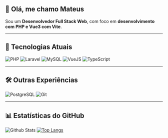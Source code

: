 ## 👋 Olá, me chamo Mateus

Sou um **Desenvolvedor Full Stack Web**, com foco em **desenvolvimento com PHP e Vue3 com Vite**.

---

## 🚀 Tecnologias Atuais
![PHP](https://img.shields.io/badge/PHP-777BB4?style=for-the-badge&logo=php&logoColor=white)
![Laravel](https://img.shields.io/badge/Laravel-F55247?style=for-the-badge&logo=laravel&logoColor=white)
![MySQL](https://img.shields.io/badge/MySQL-4479A1?style=for-the-badge&logo=mysql&logoColor=white)
![VueJS](https://img.shields.io/badge/VueJS-42b883?style=for-the-badge&logo=vue.js&logoColor=white)
![TypeScript](https://img.shields.io/badge/TypeScript-3178C6?style=for-the-badge&logo=typescript&logoColor=white)

---

## 🛠️ Outras Experiências
![PostgreSQL](https://img.shields.io/badge/PostgreSQL-336791?style=for-the-badge&logo=postgresql&logoColor=white)
![Git](https://img.shields.io/badge/Git-F05032?style=for-the-badge&logo=git&logoColor=white)

---

## 📊 Estatísticas do GitHub

![Github Stats](https://github-readme-stats.vercel.app/api?username=mateuskolap&=tinclude_all_commitsrue&count_private=true&show_icons=true&line_height=20&title_color=7A7ADB&icon_color=2234AE&text_color=D3D3D3&bg_color=0,000000,130F40)
[![Top Langs](https://github-readme-stats.vercel.app/api/top-langs/?username=mateuskolap&layout=compact&text_color=daf7dc&bg_color=151515)](https://github.com/devSouvik/github-readme-stats)

